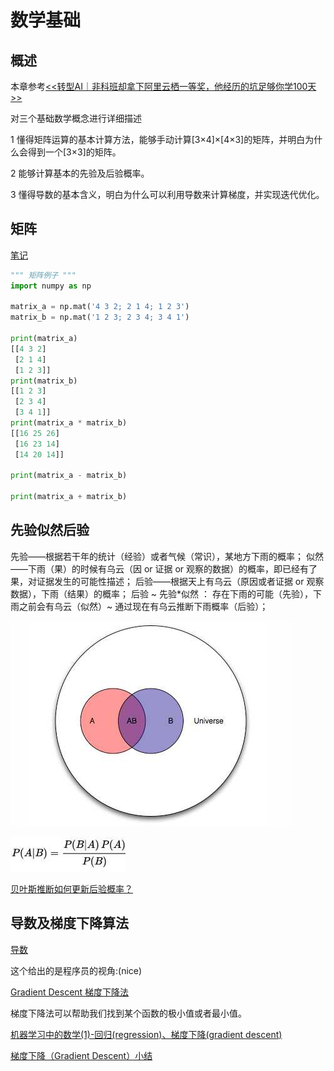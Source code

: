 # 数学基础

## 概述

本章参考[<<转型AI｜非科班却拿下阿里云栖一等奖，他经历的坑足够你学100天>>](https://www.toutiao.com/i6488554603049648654/)

对三个基础数学概念进行详细描述

 1 懂得矩阵运算的基本计算方法，能够手动计算[3×4]×[4×3]的矩阵，并明白为什么会得到一个[3×3]的矩阵。

 2 能够计算基本的先验及后验概率。

 3 懂得导数的基本含义，明白为什么可以利用导数来计算梯度，并实现迭代优化。

## 矩阵

[笔记](./线性代数.md)

```python
""" 矩阵例子 """
import numpy as np

matrix_a = np.mat('4 3 2; 2 1 4; 1 2 3')
matrix_b = np.mat('1 2 3; 2 3 4; 3 4 1')

print(matrix_a)
[[4 3 2]
 [2 1 4]
 [1 2 3]]
print(matrix_b)
[[1 2 3]
 [2 3 4]
 [3 4 1]]
print(matrix_a * matrix_b)
[[16 25 26]
 [16 23 14]
 [14 20 14]]

print(matrix_a - matrix_b)

print(matrix_a + matrix_b)

```

## 先验似然后验

  先验——根据若干年的统计（经验）或者气候（常识），某地方下雨的概率；
  似然——下雨（果）的时候有乌云（因 or 证据 or 观察的数据）的概率，即已经有了果，对证据发生的可能性描述；
  后验——根据天上有乌云（原因或者证据 or 观察数据），下雨（结果）的概率；
  后验 ~ 先验*似然 ： 存在下雨的可能（先验），下雨之前会有乌云（似然）~ 通过现在有乌云推断下雨概率（后验）；

![先验似然后验](./images/先验.jpg)

![先验似然后验2](./images/先验2.jpg)

[贝叶斯推断如何更新后验概率？](https://www.zhihu.com/question/27398304)

## 导数及梯度下降算法

[导数](https://zh.wikipedia.org/wiki/%E5%AF%BC%E6%95%B0#.E5.AF.BC.E6.95.B0.E7.9A.84.E8.AE.B0.E6.B3.95)

这个给出的是程序员的视角:(nice)

[Gradient Descent 梯度下降法](https://ctmakro.github.io/site/on_learning/gd.html)

梯度下降法可以帮助我们找到某个函数的极小值或者最小值。

[机器学习中的数学(1)-回归(regression)、梯度下降(gradient descent)](http://www.cnblogs.com/LeftNotEasy/archive/2010/12/05/mathmatic_in_machine_learning_1_regression_and_gradient_descent.html)

[梯度下降（Gradient Descent）小结](https://www.cnblogs.com/pinard/p/5970503.html)




